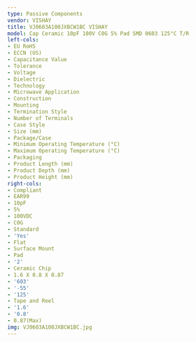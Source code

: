 ```yaml
---
type: Passive Components
vendor: VISHAY
title: VJ0603A100JXBCW1BC VISHAY
model: Cap Ceramic 10pF 100V C0G 5% Pad SMD 0603 125°C T/R
left-cols:
- EU RoHS
- ECCN (US)
- Capacitance Value
- Tolerance
- Voltage
- Dielectric
- Technology
- Microwave Application
- Construction
- Mounting
- Termination Style
- Number of Terminals
- Case Style
- Size (mm)
- Package/Case
- Minimum Operating Temperature (°C)
- Maximum Operating Temperature (°C)
- Packaging
- Product Length (mm)
- Product Depth (mm)
- Product Height (mm)
right-cols:
- Compliant
- EAR99
- 10pF
- 5%
- 100VDC
- C0G
- Standard
- 'Yes'
- Flat
- Surface Mount
- Pad
- '2'
- Ceramic Chip
- 1.6 X 0.8 X 0.87
- '603'
- '-55'
- '125'
- Tape and Reel
- '1.6'
- '0.8'
- 0.87(Max)
img: VJ0603A100JXBCW1BC.jpg
---
```

